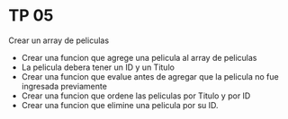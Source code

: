 # TP 05

Crear un array de peliculas

* Crear una funcion que agrege una pelicula al array de peliculas
* La pelicula debera tener un ID y un Titulo
* Crear una funcion que evalue antes de agregar que la pelicula no fue ingresada previamente
* Crear una funcion que ordene las peliculas por Titulo y por ID
* Crear una funcion que elimine una pelicula por su ID.
